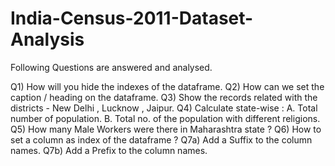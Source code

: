 # India-Census-2011-Dataset-Analysis

Following Questions are answered and analysed.

Q1) How will you hide the indexes of the dataframe.
Q2) How can we set the caption / heading on the dataframe.
Q3) Show the records related with the districts - New Delhi , Lucknow , Jaipur.
Q4) Calculate state-wise :
  A. Total number of population.
  B. Total no. of the population with different religions.
Q5) How many Male Workers were there in Maharashtra state ?
Q6) How to set a column as index of the dataframe ?
Q7a) Add a Suffix to the column names.
Q7b) Add a Prefix to the column names.
